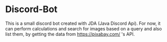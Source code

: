 # Discord-Bot
  This is a small discord bot created with JDA (Java Discord Api). For now, it can perform calculations and search for images based on a query and also list them, by getting the data from https://pixabay.com/ 's API.
